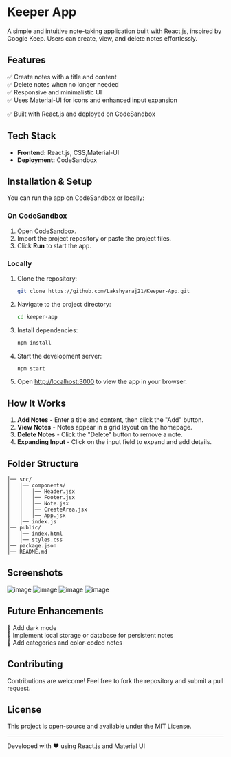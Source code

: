 # Keeper App

A simple and intuitive note-taking application built with React.js, inspired by Google Keep. Users can create, view, and delete notes effortlessly.

## Features

✅ Create notes with a title and content  
✅ Delete notes when no longer needed  
✅ Responsive and minimalistic UI  
✅ Uses Material-UI for icons and enhanced input expansion

✅ Built with React.js and deployed on CodeSandbox  

## Tech Stack

- **Frontend:** React.js, CSS,Material-UI
- **Deployment:** CodeSandbox

## Installation & Setup

You can run the app on CodeSandbox or locally:

### On CodeSandbox
1. Open [CodeSandbox](https://codesandbox.io/).
2. Import the project repository or paste the project files.
3. Click **Run** to start the app.
   

### Locally
1. Clone the repository:
   ```sh
   git clone https://github.com/Lakshyaraj21/Keeper-App.git
   ```
2. Navigate to the project directory:
   ```sh
   cd keeper-app
   ```
3. Install dependencies:
   ```sh
   npm install
   ```
4. Start the development server:
   ```sh
   npm start
   ```
5. Open [http://localhost:3000](http://localhost:3000) to view the app in your browser.

## How It Works

1. **Add Notes** - Enter a title and content, then click the "Add" button.
2. **View Notes** - Notes appear in a grid layout on the homepage.
3. **Delete Notes** - Click the "Delete" button to remove a note.
4. **Expanding Input** - Click on the input field to expand and add details.

## Folder Structure
```
│── src/
│   │── components/
│   │   │── Header.jsx
│   │   │── Footer.jsx
│   │   │── Note.jsx
│   │   │── CreateArea.jsx
│   │   │── App.jsx
│   │── index.js
│── public/
│   │── index.html
│   │── styles.css
│── package.json
│── README.md
```

## Screenshots
![image](https://github.com/user-attachments/assets/250f3db7-6047-48fc-8ed0-007d4f36cd7d)
![image](https://github.com/user-attachments/assets/0b208f8c-aeaf-49fb-a84c-8faaeca8ebd3)
![image](https://github.com/user-attachments/assets/3864e03f-00cc-4b8b-b59c-ff0d46d1908f)
![image](https://github.com/user-attachments/assets/7a62c4b8-ce80-4c47-873f-e1989ab64563)





## Future Enhancements
🚀 Add dark mode  
🚀 Implement local storage or database for persistent notes  
🚀 Add categories and color-coded notes  

## Contributing
Contributions are welcome! Feel free to fork the repository and submit a pull request.

## License
This project is open-source and available under the MIT License.

---
Developed with ❤️ using React.js and Material UI


